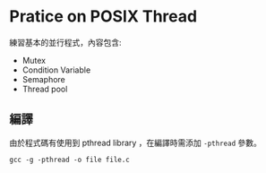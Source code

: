 # Pratice on POSIX Thread

練習基本的並行程式，內容包含:

- Mutex
- Condition Variable
- Semaphore
- Thread pool

## 編譯

由於程式碼有使用到 pthread library ，在編譯時需添加 `-pthread` 參數。

```
gcc -g -pthread -o file file.c
```
